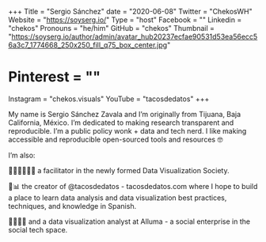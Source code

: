 +++
Title = "Sergio Sánchez"
date = "2020-06-08"
Twitter = "ChekosWH"
Website = "https://soyserg.io/"
Type = "host"
Facebook = ""
Linkedin = "chekos"
Pronouns = "he/him"
GitHub = "chekos"
Thumbnail = "https://soyserg.io/author/admin/avatar_hub20237ecfae90531d53ea56ecc56a3c7_1774668_250x250_fill_q75_box_center.jpg"
# Pinterest = ""
Instagram = "chekos.visuals"
YouTube = "tacosdedatos"
+++

My name is Sergio Sánchez Zavala and I’m originally from Tijuana, Baja California, México. I’m dedicated to making research transparent and reproducible. I’m a public policy wonk + data and tech nerd. I like making accessible and reproducible open-sourced tools and resources 🤓

I’m also:

🧑🏼‍🎨🧑🏼‍🏫 a facilitator in the newly formed Data Visualization Society.

🌮📊 the creator of @tacosdedatos - tacosdedatos.com where I hope to build a place to learn data analysis and data visualization best practices, techniques, and knowledge in Spanish.

🧑🏼‍🔬🎨 and a data visualization analyst at Alluma - a social enterprise in the social tech space.